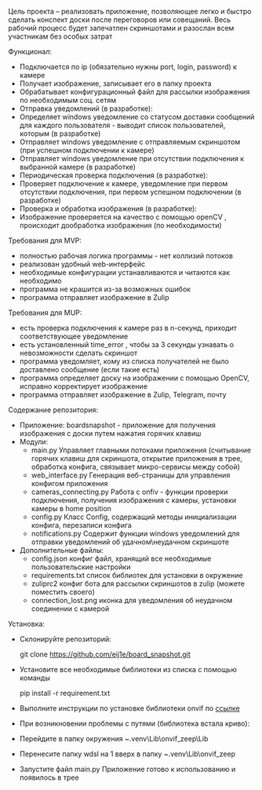Цель проекта – реализовать приложение, позволяющее легко и быстро сделать конспект доски после переговоров или совещаний. Весь рабочий процесс будет запечатлен скриншотами и разослан всем участникам без особых затрат


Функционал:
- Подключается по ip (обязательно нужны port, login, password) к камере
- Получает изображение, записывает его в папку проекта
- Обрабатывает конфигурационный файл для рассылки изображения по необходимым соц. сетям
- Отправка уведомлений (в разработке):
- Определяет windows уведомление со статусом доставки сообщений для каждого пользователя - выводит список пользователей, которым (в разработке) 
- Отправляет windows уведомление с отправляемым скриншотом (при успешном подключении к камере)
- Отправляет windows уведомление при отсутствии подключения к выбранной камере (в разработке)
- Периодическая проверка подключения (в разработке): 
- Проверяет подключение к камере, уведомление при первом отсутствии подключения, при первом успешном подключении (в разработке)
- Проверка и обработка изображения (в разработке):
- Изображение проверяется на качество с помощью openCV , происходит дообработка изображения (по необходимости)


Требования для MVP:
- полностью рабочая логика программы - нет коллизий потоков
- реализован удобный web-интерфейс
- необходимые конфигурации устанавливаются и читаются как необходимо
- программа не крашится из-за возможных ошибок
- программа отправляет изображение в Zulip

Требования для MUP:
- есть проверка подключения к камере раз в n-секунд, приходит соответствующее уведомление
- есть установленный time_error , чтобы за 3 секунды узнавать о невозможности сделать скриншот
- программа уведомляет, кому из списка получателей не было доставлено сообщение (если такие есть)
- программа определяет доску на изображении с помощью OpenCV, исправно корректирует изображение
- программа отправляет изображение в Zulip, Telegram, почту

Содержание репозитория:
- Приложение:
     boardsnapshot - приложение для получения изображения с доски путем нажатия горячих клавиш
- Модули:
     - main.py
     Управляет главными потоками приложения (считывание горячих клавиш для скриншота, открытие приложения в трее, обработка конфига, связывает микро-сервисы между 
     собой) 
    - web_interface.py
      Генерация веб-страницы для управления конфигом приложения
    - cameras_connecting.py
      Работа с onfiv - функции проверки подключения, получения изображения с камеры, установки камеры в home position
    - config.py
      Класс Config, содержащий методы инициализации конфига, перезаписи конфига 
    - notifications.py
      Содержит функции windows уведомлений для отправки уведомлений об удачном\неудачном скриншоте 
- Дополнительные файлы:
  - config.json 
    конфиг файл, хранящий все необходимые пользовательские настройки
  - requirements.txt 
    список библиотек для установки в окружение
  - zuliprc2 
    конфиг бота для рассылки скриншотов в zulip (можете поместить своего)
  - connection_lost.png
    иконка для уведомления об неудачном соединении с камерой

Установка:
- Cклонируйте репозиторий:

     git clone https://github.com/eij1e/board_snapshot.git
- Установите все необходимые библиотеки из списка с помощью команды
  
     pip install -r requirement.txt
- Выполните инструкции по установке библиотеки onvif по [ссылке](https://github.com/FalkTannhaeuser/python-onvif-zeep)
- При возникновении проблемы с путями (библиотека встала криво):
 - Перейдите в папку окружения ~\.venv\Lib\onvif_zeep\Lib
 - Перенесите папку wdsl на 1 вверх в папку ~\.venv\Lib\onvif_zeep
- Запустите файл main.py
Приложение готово к использованию и появилось в трее



